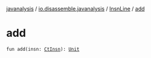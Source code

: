 [javanalysis](../../index.md) / [io.disassemble.javanalysis](../index.md) / [InsnLine](index.md) / [add](./add.md)

# add

`fun add(insn: `[`CtInsn`](../../io.disassemble.javanalysis.insn/-ct-insn/index.md)`): `[`Unit`](https://kotlinlang.org/api/latest/jvm/stdlib/kotlin/-unit/index.html)